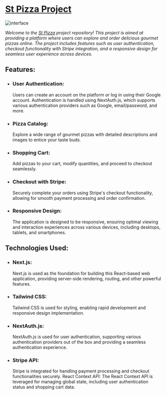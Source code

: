 

# [St Pizza Project](https://st-pizza-two.vercel.app/)

![interface](https://github.com/GeorgeOprea1/food-ordering-app/assets/127131773/bf278807-99be-44da-8022-611406dcf15a)


*Welcome to the [St Pizza](https://st-pizza-two.vercel.app/) project repository! This project is aimed at providing a platform where users can explore and order delicious gourmet pizzas online. The project includes features such as user authentication, checkout functionality with Stripe integration, and a responsive design for seamless user experience across devices.*

## Features:

- ### User Authentication:
   Users can create an account on the platform or log in using their Google account. Authentication is handled using NextAuth.js, which supports various authentication providers such as Google, email/password, and more.
  
- ### Pizza Catalog:
   Explore a wide range of gourmet pizzas with detailed descriptions and images to entice your taste buds.
  
- ### Shopping Cart:
   Add pizzas to your cart, modify quantities, and proceed to checkout seamlessly.
  
- ### Checkout with Stripe:
   Securely complete your orders using Stripe's checkout functionality, allowing for smooth payment processing and order confirmation.
  
- ### Responsive Design:
   The application is designed to be responsive, ensuring optimal viewing and interaction experiences across various devices, including desktops, tablets, and smartphones.

## Technologies Used:
- ### Next.js:
  Next.js is used as the foundation for building this React-based web application, providing server-side rendering, routing, and other powerful features.
- ### Tailwind CSS:
  Tailwind CSS is used for styling, enabling rapid development and responsive design implementation.
- ### NextAuth.js:
  NextAuth.js is used for user authentication, supporting various authentication providers out of the box and providing a seamless authentication experience.
- ### Stripe API:
  Stripe is integrated for handling payment processing and checkout functionalities securely.
React Context API: The React Context API is leveraged for managing global state, including user authentication status and shopping cart data.
